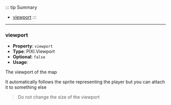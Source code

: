 ::: tip Summary
- [viewport](#viewport)
:::
---
### viewport
- **Property**: `viewport`
- **Type**: PIXI.Viewport
- **Optional**: `false` 
- **Usage**:

 
The viewport of the map

It automatically follows the sprite representing the player but you can attach it to something else

> Do not change the size of the viewport

